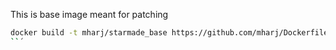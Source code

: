 This is base image meant for patching
```bash
docker build -t mharj/starmade_base https://github.com/mharj/Dockerfiles.git#:starmade_base
``´
